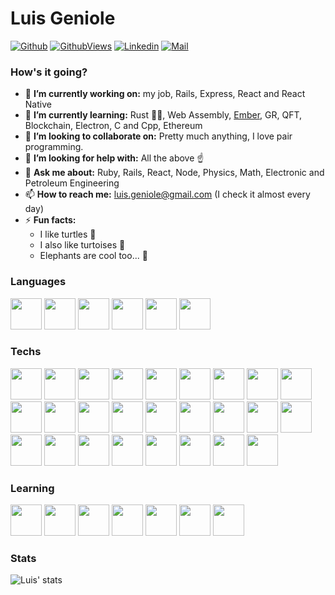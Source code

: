 # Luis Geniole

[![Github](https://img.shields.io/github/followers/librity?label=Followers&style=social)](https://github.com/librity)
[![GithubViews](https://api.freemotion-llc.com/api/github/v1/profile-views?username=librity)](https://github.com/librity)
[![Linkedin](https://img.shields.io/badge/-Luis%20Geniole-blue?style=flat-square&logo=linkedin&logoColor=white&link=https://www.linkedin.com/in/luis-geniole-b2b22aba/)](https://www.linkedin.com/in/luis-geniole-b2b22aba/)
[![Mail](https://img.shields.io/badge/-luis.geniole@gmail.com-gray?style=flat-square&logo=gmail&logoColor=red&link=)](mailto:luis.geniole@gmail.com)

### How's it going?

- 🔭 **I’m currently working on:** my job, Rails, Express, React and React Native
- 🌱 **I’m currently learning:** Rust 🦀💓, Web Assembly, [Ember](https://emberjs.com/learn/), GR, QFT, Blockchain, Electron, C and Cpp, Ethereum
- 🤝 **I’m looking to collaborate on:** Pretty much anything, I love pair programming.
- 🤔 **I’m looking for help with:** All the above ☝️
- 💬 **Ask me about:** Ruby, Rails, React, Node, Physics, Math, Electronic and Petroleum Engineering
- 📫 **How to reach me:** luis.geniole@gmail.com (I check it almost every day)
- ⚡ **Fun facts:**
  - I like turtles 🐢
  - I also like turtoises 🐢
  - Elephants are cool too... 🐘
  
### Languages

<code><img height="50" src="https://upload.wikimedia.org/wikipedia/commons/1/18/ISO_C%2B%2B_Logo.svg"></code>
<code><img height="50" src="https://www.vectorlogo.zone/logos/javascript/javascript-horizontal.svg"></code>
<code><img height="50" src="https://www.vectorlogo.zone/logos/typescriptlang/typescriptlang-ar21.svg"></code>
<code><img height="50" src="https://www.vectorlogo.zone/logos/ruby-lang/ruby-lang-horizontal.svg"></code>
<code><img height="50" src="https://www.vectorlogo.zone/logos/python/python-ar21.svg"></code>
<code><img height="50" src="https://www.vectorlogo.zone/logos/gnu_bash/gnu_bash-ar21.svg"></code>

### Techs

<code><img height="50" src="https://rubyonrails.org/images/rails-logo.svg"></code>
<code><img height="50" src="https://www.vectorlogo.zone/logos/nodejs/nodejs-horizontal.svg"></code>
<code><img height="50" src="https://www.vectorlogo.zone/logos/expressjs/expressjs-ar21.svg"></code>
<code><img height="50" src="https://www.vectorlogo.zone/logos/js_webpack/js_webpack-ar21.svg"></code>
<code><img height="50" src="https://www.vectorlogo.zone/logos/reactjs/reactjs-ar21.svg"></code>
<code><img height="50" src="https://www.vectorlogo.zone/logos/electronjs/electronjs-ar21.svg"></code>
<code><img height="50" src="https://www.vectorlogo.zone/logos/socketio/socketio-ar21.svg"></code>
<code><img height="50" src="https://www.vectorlogo.zone/logos/graphql/graphql-ar21.svg"></code>
<code><img height="50" src="https://www.vectorlogo.zone/logos/getbootstrap/getbootstrap-ar21.svg"></code>
<code><img height="50" src="https://www.vectorlogo.zone/logos/sass-lang/sass-lang-ar21.svg"></code>
<code><img height="50" src="https://www.vectorlogo.zone/logos/docker/docker-ar21.svg"></code>
<code><img height="50" src="https://www.vectorlogo.zone/logos/redis/redis-ar21.svg"></code>
<code><img height="50" src="https://www.vectorlogo.zone/logos/postgresql/postgresql-horizontal.svg"></code>
<code><img height="50" src="https://www.vectorlogo.zone/logos/mysql/mysql-horizontal.svg"></code>
<code><img height="50" src="https://www.vectorlogo.zone/logos/sqlite/sqlite-ar21.svg"></code>
<code><img height="50" src="https://www.vectorlogo.zone/logos/github/github-ar21.svg"></code>
<code><img height="50" src="https://www.vectorlogo.zone/logos/commonmark/commonmark-ar21.svg"></code>
<code><img height="50" src="https://www.vectorlogo.zone/logos/amazon_aws/amazon_aws-ar21.svg"></code>
<code><img height="50" src="https://www.vectorlogo.zone/logos/jupyter/jupyter-ar21.svg"></code>
<code><img height="50" src="https://www.vectorlogo.zone/logos/atlassian_jira/atlassian_jira-ar21.svg"></code>
<code><img height="50" src="https://www.vectorlogo.zone/logos/git-scm/git-scm-ar21.svg"></code>
<code><img height="50" src="https://www.vectorlogo.zone/logos/linux/linux-ar21.svg"></code>
<code><img height="50" src="https://www.vectorlogo.zone/logos/ubuntu/ubuntu-ar21.svg"></code>
<code><img height="50" src="https://www.vectorlogo.zone/logos/raspberrypi/raspberrypi-ar21.svg"></code>
<code><img height="50" src="https://www.vectorlogo.zone/logos/arduino/arduino-ar21.svg"></code>
<code><img height="50" src="https://www.vectorlogo.zone/logos/curl_haxx/curl_haxx-ar21.svg"></code>

### Learning

<code><img height="50" src="https://www.vectorlogo.zone/logos/rust-lang/rust-lang-ar21.svg"></code>
<code><img height="50" src="https://www.vectorlogo.zone/logos/webassembly/webassembly-ar21.svg"></code>
<code><img height="50" src="https://www.vectorlogo.zone/logos/ethereum/ethereum-ar21.svg"></code>
<code><img height="50" src="https://www.vectorlogo.zone/logos/clojure/clojure-ar21.svg"></code>
<code><img height="50" src="https://www.vectorlogo.zone/logos/lua/lua-ar21.svg"></code>
<code><img height="50" src="https://www.vectorlogo.zone/logos/emberjs/emberjs-ar21.svg"></code>
<code><img height="50" src="https://www.vectorlogo.zone/logos/tensorflow/tensorflow-ar21.svg"></code>

### Stats

![Luis' stats](https://github-readme-stats.vercel.app/api?username=librity&show_icons=true)

